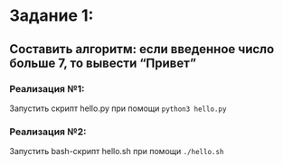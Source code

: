 # Задание 1:

## Составить алгоритм: если введенное число больше 7, то вывести “Привет”

### Реализация №1:
Запустить скрипт hello.py при помощи `python3 hello.py`

### Реализация №2:
Запустить bash-скрипт hello.sh при помощи `./hello.sh`
